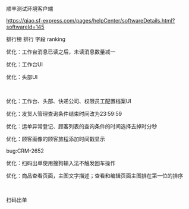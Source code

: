 顺丰测试环境客户端

https://qiao.sf-express.com/pages/helpCenter/softwareDetails.html?softwareId=145



排行榜  排行 字段  ranking



优化：工作台消息已读之后，未读消息数量减一

优化：工作台UI

优化：头部UI

​                     

优化：工作台、头部、快递公司、权限员工配置档案UI

优化：发货人管理查询条件结束时间改为23:59:59

优化：运单异常登记、顾客列表的查询条件的时间选择去掉时分秒

优化：顾客画像的顾客旅程添加时间戳显示

bug:CRM-2652

优化：扫码出单使用搜狗输入法不触发回车操作

优化：商品查看页面，主图文字描述；查看和编辑页面主图排在第一位的排序

​                                              





扫码出单